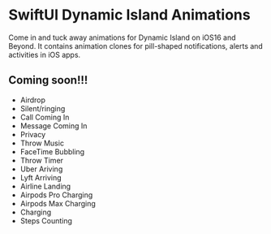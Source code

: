 # SwiftUI Dynamic Island Animations
Come in and tuck away animations for Dynamic Island on iOS16 and Beyond. It contains animation clones for pill-shaped notifications, alerts and activities in iOS apps. 


## Coming soon!!!

- Airdrop
- Silent/ringing
- Call Coming In
- Message Coming In
- Privacy
- Throw Music 
- FaceTime Bubbling
- Throw Timer
- Uber Ariving
- Lyft Arriving
- Airline Landing
- Airpods Pro Charging
- Airpods Max Charging
- Charging
- Steps Counting

